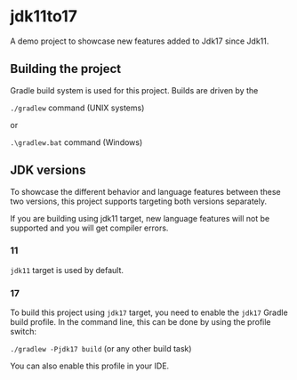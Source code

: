# jdk11to17

A demo project to showcase new features added to Jdk17 since Jdk11.

## Building the project

Gradle build system is used for this project. Builds are driven by the 

`./gradlew` command (UNIX systems)

or

`.\gradlew.bat` command (Windows)

## JDK versions

To showcase the different behavior and language features between these two versions, this project supports targeting both versions separately. 

If you are building using jdk11 target, new language features will not be supported and you will get compiler errors.

### 11

`jdk11` target is used by default.

### 17

To build this project using `jdk17` target, you need to enable the `jdk17` Gradle build profile. In the command line, this can be done by using the profile switch:

`./gradlew -Pjdk17 build` (or any other build task)

You can also enable this profile in your IDE.